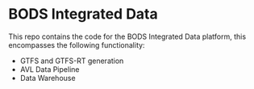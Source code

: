 # BODS Integrated Data

This repo contains the code for the BODS Integrated Data platform, this encompasses the following functionality:

-   GTFS and GTFS-RT generation
-   AVL Data Pipeline
-   Data Warehouse

